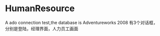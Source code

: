 HumanResource
=============

A ado connection test,the database is Adventureworks 2008
有3个对话框，分别是登陆，经理界面，人力员工画面
